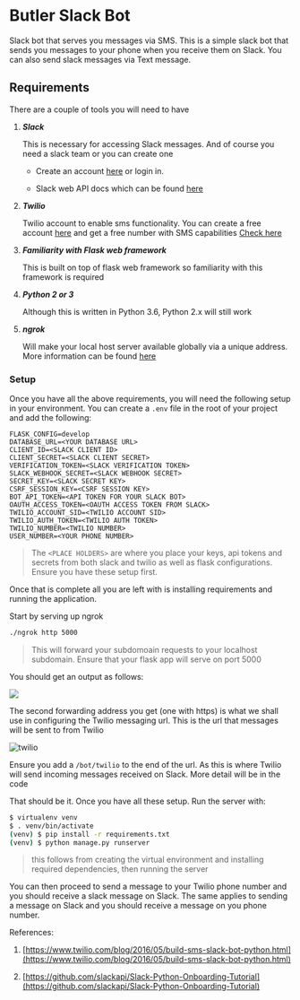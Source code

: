 # Butler Slack Bot

Slack bot that serves you messages via SMS. This is a simple slack bot that sends you messages to your phone when you receive them on Slack. You can also send slack messages via Text message.

## Requirements

There are a couple of tools you will need to have

1. ***Slack***
    
    This is necessary for accessing Slack messages. And of course you need a slack team or you can create one
    
    + Create an account [here](https://slack.com/) or login in.
    
    + Slack web API docs which can be found [here](https://api.slack.com/web)
        
2. ***Twilio***
    
    Twilio account to enable sms functionality. You can create a free account [here](https://www.twilio.com/try-twilio) and get a free number with SMS capabilities [Check here](https://www.twilio.com/docs/api/rest/sending-messages)
    
3. ***Familiarity with Flask web framework***
    
    This is built on top of flask web framework so familiarity with this framework is required

4. ***Python 2 or 3***
   
   Although this is written in Python 3.6, Python 2.x will still work

5. ***ngrok***
    
    Will make your local host server available globally via a unique address. More information can be found [here](https://ngrok.com/docs)


### Setup

Once you have all the above requirements, you will need the following setup in your environment. 
You can create a `.env` file in the root of your project and add the following:

```plain
FLASK_CONFIG=develop
DATABASE_URL=<YOUR DATABASE URL>
CLIENT_ID=<SLACK CLIENT ID>
CLIENT_SECRET=<SLACK CLIENT SECRET>
VERIFICATION_TOKEN=<SLACK VERIFICATION TOKEN>
SLACK_WEBHOOK_SECRET=<SLACK WEBHOOK SECRET>
SECRET_KEY=<SLACK SECRET KEY>
CSRF_SESSION_KEY=<CSRF SESSION KEY>
BOT_API_TOKEN=<API TOKEN FOR YOUR SLACK BOT>
OAUTH_ACCESS_TOKEN=<OAUTH ACCESS TOKEN FROM SLACK>
TWILIO_ACCOUNT_SID=<TWILIO ACCOUNT SID>
TWILIO_AUTH_TOKEN=<TWILIO AUTH TOKEN>
TWILIO_NUMBER=<TWILIO NUMBER>
USER_NUMBER=<YOUR PHONE NUMBER>
```
> The `<PLACE HOLDERS>` are where you place your keys, api tokens and secrets from both slack and twilio as well as flask configurations. Ensure you have these setup first.

Once that is complete all you are left with is installing requirements and running the application.

Start by serving up ngrok

```bash
./ngrok http 5000
```
> This will forward your subdomoain requests to your localhost subdomain. Ensure that your flask app will serve on port 5000

You should get an output as follows:

![](https://www.twilio.com/blog/wp-content/uploads/2016/05/EbBUKW30VbYxH9riC0RqrIBsDzYwhcsFTeU-MYKne7MT1iXNNChSLDekrjXOw7qwiUN5Lxa_nTu3FXT0W4MQEzJNUBmExphQLn_rzgmsxgCmZR4j2Xh9Y8LwypWCEC3Q7W5_bRn5.png)

The second forwarding address you get (one with https) is what we shall use in configuring the Twilio messaging url. This is the url that messages will be sent to from Twilio

![twilio](https://www.twilio.com/blog/wp-content/uploads/2016/05/XogwzHUT2l6XJHD0jif88nOzegul_41Xw_EtFdXRQTPwKVxGtAZ19c_CGdlaEf_aXV9ImEyF0TWSOfAnIXWyOckZoKR5aax1pDQly8joE5muES7lILCTPsPI8CcGfstD9OBbSu57.png)

Ensure you add a `/bot/twilio` to the end of the url. As this is where Twilio will send incoming messages received on Slack. More detail will be in the code

That should be it. Once you have all these setup. Run the server with:

```bash
$ virtualenv venv
$ . venv/bin/activate
(venv) $ pip install -r requirements.txt
(venv) $ python manage.py runserver
```
> this follows from creating the virtual environment and installing required dependencies, then running the server

You can then proceed to send a message to your Twilio phone number and you should receive a slack message on Slack. The same applies to sending a message on Slack and you should receive a message on you phone number.

References:

1. [https://www.twilio.com/blog/2016/05/build-sms-slack-bot-python.html](https://www.twilio.com/blog/2016/05/build-sms-slack-bot-python.html) 

2. [https://github.com/slackapi/Slack-Python-Onboarding-Tutorial](https://github.com/slackapi/Slack-Python-Onboarding-Tutorial)
